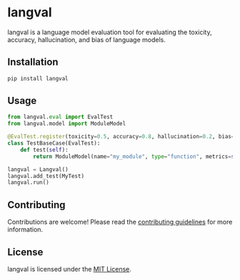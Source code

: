 # langval

langval is a language model evaluation tool for evaluating the toxicity, accuracy, hallucination, and bias of language models.

## Installation

```bash
pip install langval
```

## Usage

```python
from langval.eval import EvalTest
from langval.model import ModuleModel

@EvalTest.register(toxicity=0.5, accuracy=0.8, hallucination=0.2, bias=0.1)
class TestBaseCase(EvalTest):
    def test(self):
        return ModuleModel(name="my_module", type="function", metrics=self.metrics)

langval = Langval()
langval.add_test(MyTest)
langval.run()
```

## Contributing

Contributions are welcome! Please read the [contributing guidelines](CONTRIBUTING.md) for more information.

## License

langval is licensed under the [MIT License](LICENSE).   
